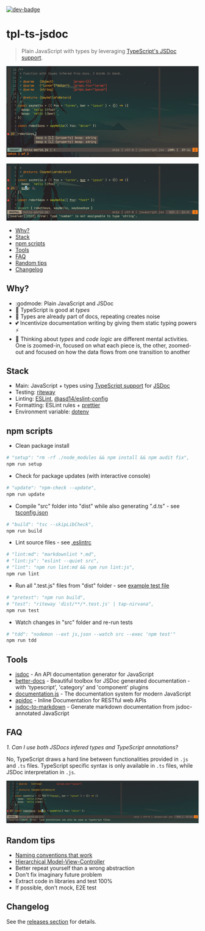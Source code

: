 <!-- markdownlint-disable first-line-h1 line-length -->

[![dev-badge](https://david-dm.org/andreidmt/tpl-ts-jsdoc.svg)](https://david-dm.org/andreidmt/tpl-ts-jsdoc)

# tpl-ts-jsdoc

> Plain JavaScript with types by leveraging [TypeScript's JSDoc support](https://www.typescriptlang.org/docs/handbook/jsdoc-supported-types.html).

![Vim with Typescript evaluating JavaScript code](docs/screenshot.png)

![Vim with Typescript evaluating JavaScript code](docs/screenshot-ts-error-wrong-type.png)

<!-- vim-markdown-toc GFM -->

* [Why?](#why)
* [Stack](#stack)
* [npm scripts](#npm-scripts)
* [Tools](#tools)
* [FAQ](#faq)
* [Random tips](#random-tips)
* [Changelog](#changelog)

<!-- vim-markdown-toc -->

## Why?

* :godmode: Plain JavaScript and JSDoc
* :lipstick: TypeScript is good at _types_
* :scroll: Types are already part of docs, repeating creates noise
* :two_hearts: Incentivize documentation writing by giving them static typing powers :zap:
* :brain: Thinking about _types_ and _code logic_ are different mental activities. One is zoomed-in, focused on what each piece is, the other, zoomed-out and focused on how the data flows from one transition to another

## Stack

* Main: JavaScript + types using [TypeScript support](https://www.typescriptlang.org/docs/handbook/jsdoc-supported-types.html) for [JSDoc](https://jsdoc.app/)
* Testing: [riteway](https://github.com/ericelliott/riteway)
* Linting: [ESLint](https://github.com/eslint/eslint), [@asd14/eslint-config](https://github.com/asd-xiv/eslint-config)
* Formatting: ESLint rules + [prettier](https://github.com/prettier/prettier)
* Environment variable: [dotenv](https://github.com/motdotla/dotenv)

## npm scripts

* Clean package install

```bash
# "setup": "rm -rf ./node_modules && npm install && npm audit fix",
npm run setup
```

* Check for package updates (with interactive console)

```bash
# "update": "npm-check --update",
npm run update
```

* Compile "src" folder into "dist" while also generating ".d.ts" - see [tsconfig.json](tsconfig.json)

```bash
# "build": "tsc --skipLibCheck",
npm run build
```

* Lint source files - see [.eslintrc](.eslintrc)

```bash
# "lint:md": "markdownlint *.md",
# "lint:js": "eslint --quiet src",
# "lint": "npm run lint:md && npm run lint:js",
npm run lint
```

* Run all ".test.js" files from "dist" folder - see [example test file](src/hello-world.test.js)

```bash
# "pretest": "npm run build",
# "test": "riteway 'dist/**/*.test.js' | tap-nirvana",
npm run test
```

* Watch changes in "src" folder and re-run tests

```bash
# "tdd": "nodemon --ext js,json --watch src --exec 'npm test'"
npm run tdd
```

## Tools

* [jsdoc](https://github.com/jsdoc/jsdoc) - An API documentation generator for JavaScript
* [better-docs](https://github.com/SoftwareBrothers/better-docs) - Beautiful toolbox for JSDoc generated documentation - with 'typescript', 'category' and 'component' plugins
* [documentation.js](https://github.com/documentationjs/documentation) - The documentation system for modern JavaScript
* [apidoc](https://apidocjs.com/) - Inline Documentation for RESTful web APIs
* [jsdoc-to-markdown](https://github.com/jsdoc2md/jsdoc-to-markdown) - Generate markdown documentation from jsdoc-annotated JavaScript

## FAQ

_1. Can I use both JSDocs infered types and TypeScript annotations?_

No, TypeScript draws a hard line between functionalities provided in `.js` and `.ts` files. TypeScript specific syntax is only available in `.ts` files, while JSDoc interpretation in `.js`.

![TypeScript not allowing type annotations in .js files](docs/screenshot-ts-error-annotations.png)

## Random tips

* [Naming conventions that work](https://github.com/kettanaito/naming-cheatsheet)
* [Hierarchical Model-View-Controller](https://en.wikipedia.org/wiki/Hierarchical_model%E2%80%93view%E2%80%93controller)
* Better repeat yourself than a wrong abstraction
* Don't fix imaginary future problem
* Extract code in libraries and test 100%
* If possible, don't mock, E2E test

## Changelog

See the [releases section](https://github.com/andreidmt/tpl-ts-jsdoc/releases) for details.
